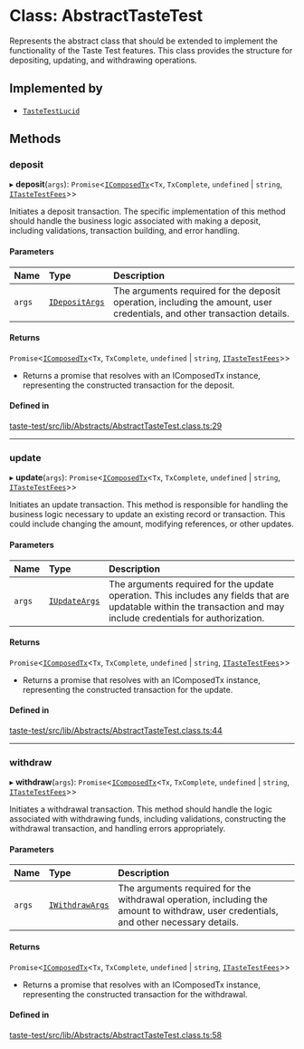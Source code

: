 # Class: AbstractTasteTest

Represents the abstract class that should be extended to implement
the functionality of the Taste Test features. This class provides
the structure for depositing, updating, and withdrawing operations.

## Implemented by

- [`TasteTestLucid`](TasteTestLucid.md)

## Methods

### deposit

▸ **deposit**(`args`): `Promise`\<[`IComposedTx`](../interfaces/IComposedTx.md)\<`Tx`, `TxComplete`, `undefined` \| `string`, [`ITasteTestFees`](../interfaces/ITasteTestFees.md)\>\>

Initiates a deposit transaction. The specific implementation of this method
should handle the business logic associated with making a deposit, including
validations, transaction building, and error handling.

#### Parameters

| Name | Type | Description |
| :------ | :------ | :------ |
| `args` | [`IDepositArgs`](../interfaces/IDepositArgs.md) | The arguments required for the deposit operation, including the amount, user credentials, and other transaction details. |

#### Returns

`Promise`\<[`IComposedTx`](../interfaces/IComposedTx.md)\<`Tx`, `TxComplete`, `undefined` \| `string`, [`ITasteTestFees`](../interfaces/ITasteTestFees.md)\>\>

- Returns a promise that resolves with an
IComposedTx instance, representing the constructed transaction for the deposit.

#### Defined in

[taste-test/src/lib/Abstracts/AbstractTasteTest.class.ts:29](https://github.com/SundaeSwap-finance/sundae-sdk/blob/main/packages/taste-test/src/lib/Abstracts/AbstractTasteTest.class.ts#L29)

___

### update

▸ **update**(`args`): `Promise`\<[`IComposedTx`](../interfaces/IComposedTx.md)\<`Tx`, `TxComplete`, `undefined` \| `string`, [`ITasteTestFees`](../interfaces/ITasteTestFees.md)\>\>

Initiates an update transaction. This method is responsible for handling
the business logic necessary to update an existing record or transaction.
This could include changing the amount, modifying references, or other updates.

#### Parameters

| Name | Type | Description |
| :------ | :------ | :------ |
| `args` | [`IUpdateArgs`](../interfaces/IUpdateArgs.md) | The arguments required for the update operation. This includes any fields that are updatable within the transaction and may include credentials for authorization. |

#### Returns

`Promise`\<[`IComposedTx`](../interfaces/IComposedTx.md)\<`Tx`, `TxComplete`, `undefined` \| `string`, [`ITasteTestFees`](../interfaces/ITasteTestFees.md)\>\>

- Returns a promise that resolves with an
IComposedTx instance, representing the constructed transaction for the update.

#### Defined in

[taste-test/src/lib/Abstracts/AbstractTasteTest.class.ts:44](https://github.com/SundaeSwap-finance/sundae-sdk/blob/main/packages/taste-test/src/lib/Abstracts/AbstractTasteTest.class.ts#L44)

___

### withdraw

▸ **withdraw**(`args`): `Promise`\<[`IComposedTx`](../interfaces/IComposedTx.md)\<`Tx`, `TxComplete`, `undefined` \| `string`, [`ITasteTestFees`](../interfaces/ITasteTestFees.md)\>\>

Initiates a withdrawal transaction. This method should handle the logic
associated with withdrawing funds, including validations, constructing the
withdrawal transaction, and handling errors appropriately.

#### Parameters

| Name | Type | Description |
| :------ | :------ | :------ |
| `args` | [`IWithdrawArgs`](../interfaces/IWithdrawArgs.md) | The arguments required for the withdrawal operation, including the amount to withdraw, user credentials, and other necessary details. |

#### Returns

`Promise`\<[`IComposedTx`](../interfaces/IComposedTx.md)\<`Tx`, `TxComplete`, `undefined` \| `string`, [`ITasteTestFees`](../interfaces/ITasteTestFees.md)\>\>

- Returns a promise that resolves with an
IComposedTx instance, representing the constructed transaction for the withdrawal.

#### Defined in

[taste-test/src/lib/Abstracts/AbstractTasteTest.class.ts:58](https://github.com/SundaeSwap-finance/sundae-sdk/blob/main/packages/taste-test/src/lib/Abstracts/AbstractTasteTest.class.ts#L58)
